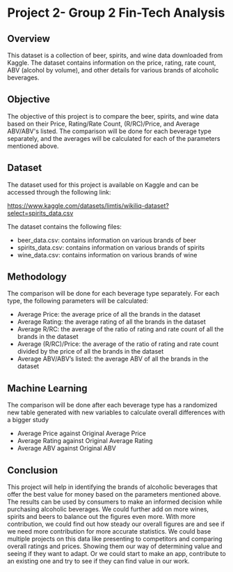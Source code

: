 
# Project 2- Group 2 Fin-Tech Analysis

## Overview
This dataset is a collection of beer, spirits, and wine data downloaded from Kaggle. The dataset contains information on the price, rating, rate count, ABV (alcohol by volume), and other details for various brands of alcoholic beverages.

## Objective

The objective of this project is to compare the beer, spirits, and wine data based on their Price, Rating/Rate Count, (R/RC)/Price, and Average ABV/ABV's listed. The comparison will be done for each beverage type separately, and the averages will be calculated for each of the parameters mentioned above.

## Dataset

The dataset used for this project is available on Kaggle and can be accessed through the following link:

https://www.kaggle.com/datasets/limtis/wikiliq-dataset?select=spirits_data.csv

The dataset contains the following files:

- beer_data.csv: contains information on various brands of beer
- spirits_data.csv: contains information on various brands of spirits
- wine_data.csv: contains information on various brands of wine

## Methodology

The comparison will be done for each beverage type separately. For each type, the following parameters will be calculated:

- Average Price: the average price of all the brands in the dataset
- Average Rating: the average rating of all the brands in the dataset
- Average R/RC: the average of the ratio of rating and rate count of all the brands in the dataset
- Average (R/RC)/Price: the average of the ratio of rating and rate count divided by the price of all the brands in the dataset
- Average ABV/ABV’s listed: the average ABV of all the brands in the dataset

## Machine Learning 

The comparison will be done after each beverage type has a randomized new table generated with new variables to calculate overall differences with a bigger study

- Average Price against Original Average Price
- Average Rating against Original Average Rating
- Average ABV against Original ABV

## Conclusion

This project will help in identifying the brands of alcoholic beverages that offer the best value for money based on the parameters mentioned above. The results can be used by consumers to make an informed decision while purchasing alcoholic beverages.
We could further add on more wines, spirits and beers to balance out the figures even more. With more contribution, we could find out how steady our overall figures are and see if we need more contribution for more accurate statistics.
We could base multiple projects on this data like presenting to competitors and comparing overall ratings and prices. Showing them our way of determining value and seeing if they want to adapt. Or we could start to make an app, contribute to an existing one and try to see if they can find value in our work.

